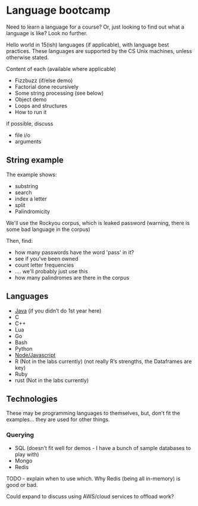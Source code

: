 Language bootcamp
=================

Need to learn a language for a course? Or, just looking to find out what
a language is like? Look no further.

Hello world in 15(ish) languages (if applicable), with language best
practices. These languages are supported by the CS Unix machines, unless
otherwise stated.

Content of each (available where applicable)

- Fizzbuzz (if/else demo)
- Factorial done recursively
- Some string processing (see below)
- Object demo
- Loops and structures
- How to run it

if possible, discuss

- file i/o
- arguments

String example
--------------

The example shows:

- substring
- search
- index a letter
- split
- Palindromicity

We'll use the Rockyou corpus, which is leaked password (warning, there is
some bad language in the corpus)

Then, find:

- how many passwords have the word 'pass' in it?
- see if you've been owned
- count letter frequencies
- .... we'll probably just use this
- how many palindromes are there in the corpus

Languages
---------

- [Java](./java/readme.md) (if you didn’t do 1st year here)
- C
- C++
- Lua
- Go
- Bash
- Python
- [Node/Javascript](./javascript/README.md)
- R (Not in the labs currently) (not really R’s strengths, the Dataframes are key)
- Ruby
- rust (Not in the labs currently)

Technologies
------------

These may be programming languages to themselves, but, don't fit the examples...
they are used for other things.

### Querying

- SQL (doesn’t fit well for demos - I have a bunch of sample databases to play
  with)
- Mongo
- Redis

TODO - explain when to use which. Why Redis (being all in-memory) is good or
bad.

Could expand to discuss using AWS/cloud services to offload work?
